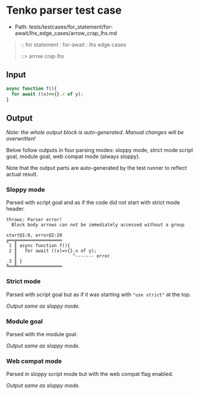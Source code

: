 # Tenko parser test case

- Path: tests/testcases/for_statement/for-await/lhs_edge_cases/arrow_crap_lhs.md

> :: for statement : for-await : lhs edge cases
>
> ::> arrow crap lhs

## Input

`````js
async function f(){
  for await ((x)=>{}.x of y);
}
`````

## Output

_Note: the whole output block is auto-generated. Manual changes will be overwritten!_

Below follow outputs in four parsing modes: sloppy mode, strict mode script goal, module goal, web compat mode (always sloppy).

Note that the output parts are auto-generated by the test runner to reflect actual result.

### Sloppy mode

Parsed with script goal and as if the code did not start with strict mode header.

`````
throws: Parser error!
  Block body arrows can not be immediately accessed without a group

start@1:0, error@2:20
╔══╦═════════════════
 1 ║ async function f(){
 2 ║   for await ((x)=>{}.x of y);
   ║                     ^------- error
 3 ║ }
╚══╩═════════════════

`````

### Strict mode

Parsed with script goal but as if it was starting with `"use strict"` at the top.

_Output same as sloppy mode._

### Module goal

Parsed with the module goal.

_Output same as sloppy mode._

### Web compat mode

Parsed in sloppy script mode but with the web compat flag enabled.

_Output same as sloppy mode._
